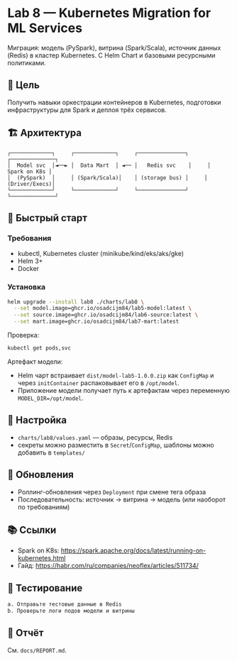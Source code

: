 # Lab 8 — Kubernetes Migration for ML Services

Миграция: модель (PySpark), витрина (Spark/Scala), источник данных (Redis) в кластер Kubernetes. С Helm Chart и базовыми ресурсными политиками.

## 🎯 Цель
Получить навыки оркестрации контейнеров в Kubernetes, подготовки инфраструктуры для Spark и деплоя трёх сервисов.

## 🏗️ Архитектура
```
┌─────────────┐     ┌─────────────┐     ┌───────────────┐     ┌──────────────┐
│  Model svc  │◄──► │  Data Mart  │ ◄── │   Redis svc    │     │  Spark on K8s │
│  (PySpark)  │     │ (Spark/Scala)│    │ (storage bus) │     │ (Driver/Execs)│
└─────────────┘     └─────────────┘     └───────────────┘     └──────────────┘
```

## 🚀 Быстрый старт

### Требования
- kubectl, Kubernetes cluster (minikube/kind/eks/aks/gke)
- Helm 3+
- Docker

### Установка
```bash
helm upgrade --install lab8 ./charts/lab8 \
  --set model.image=ghcr.io/osadcijm84/lab5-model:latest \
  --set source.image=ghcr.io/osadcijm84/lab6-source:latest \
  --set mart.image=ghcr.io/osadcijm84/lab7-mart:latest
```

Проверка:
```bash
kubectl get pods,svc
```

Артефакт модели:

- Helm чарт встраивает `dist/model-lab5-1.0.0.zip` как `ConfigMap` и через `initContainer` распаковывает его в `/opt/model`.
- Приложение модели получает путь к артефактам через переменную `MODEL_DIR=/opt/model`.

## 🔧 Настройка
- `charts/lab8/values.yaml` — образы, ресурсы, Redis
- секреты можно разместить в `Secret`/`ConfigMap`, шаблоны можно добавить в `templates/`

## 🔄 Обновления
- Роллинг-обновления через `Deployment` при смене тега образа
- Последовательность: источник → витрина → модель (или наоборот по требованиям)

## 📚 Ссылки
- Spark on K8s: https://spark.apache.org/docs/latest/running-on-kubernetes.html
- Гайд: https://habr.com/ru/companies/neoflex/articles/511734/

## 🧪 Тестирование
```bash
a. Отправьте тестовые данные в Redis
b. Проверьте логи подов модели и витрины
```

## 📝 Отчёт
См. `docs/REPORT.md`.
